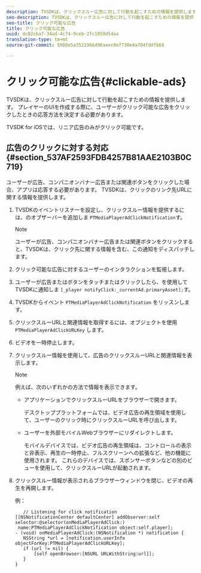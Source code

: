 ```yaml
---
description: TVSDKは、クリックスルー広告に対して行動を起こすための情報を提供します。 プレイヤーのUIを作成する際に、ユーザーがクリック可能な広告をクリックしたときの応答方法を決定する必要があります。
seo-description: TVSDKは、クリックスルー広告に対して行動を起こすための情報を提供します。 プレイヤーのUIを作成する際に、ユーザーがクリック可能な広告をクリックしたときの応答方法を決定する必要があります。
seo-title: クリック可能な広告
title: クリック可能な広告
uuid: dc02cba7-34ad-4c74-9ceb-2fc1050d54aa
translation-type: tm+mt
source-git-commit: 5908e5a3521966496aeec0ef730e4a704fddfb68

---
```



# クリック可能な広告{#clickable-ads}

TVSDKは、クリックスルー広告に対して行動を起こすための情報を提供します。 プレイヤーのUIを作成する際に、ユーザーがクリック可能な広告をクリックしたときの応答方法を決定する必要があります。

TVSDK for iOSでは、リニア広告のみがクリック可能です。

## 広告のクリックに対する対応 {#section_537AF2593FDB4257B81AAE2103B0C719}

ユーザーが広告、コンパニオンバナー広告または関連ボタンをクリックした場合、アプリは応答する必要があります。 TVSDKは、クリックのリンク先URLに関する情報を提供します。

1. TVSDKのイベントリスナーを設定し、クリックスルー情報を提供するには、のオブザーバーを追加しま `PTMediaPlayerAdClickNotification`す。

   >[!NOTE]
   >
   >ユーザーが広告、コンパニオンバナー広告または関連ボタンをクリックすると、TVSDKは、クリック先に関する情報を含む、この通知をディスパッチします。

1. クリック可能な広告に対するユーザーのインタラクションを監視します。
1. ユーザーが広告またはボタンをタッチまたはクリックしたら、を使用してTVSDKに通知しま `[_player notifyClick:_currentAd.primaryAsset];`す。
1. TVSDKからイベント `PTMediaPlayerAdClickNotification` をリッスンします。
1. クリックスルーURLと関連情報を取得するには、オブジェクトを使用 `PTMediaPlayerAdClickURLKey` します。
1. ビデオを一時停止します。
1. クリックスルー情報を使用して、広告のクリックスルーURLと関連情報を表示します。

   >[!NOTE]
   >
   >例えば、次のいずれかの方法で情報を表示できます。

   * アプリケーションでクリックスルーURLをブラウザーで開きます。

      デスクトッププラットフォームでは、ビデオ広告の再生領域を使用して、ユーザーのクリック時にクリックスルーURLを呼び出します。
   * ユーザーを外部モバイルWebブラウザーにリダイレクトします。

      モバイルデバイスでは、ビデオ広告の再生領域は、コントロールの表示と非表示、再生の一時停止、フルスクリーンへの拡張など、他の機能に使用されます。 これらのデバイスでは、スポンサーボタンなどの別のビューを使用して、クリックスルーURLが起動されます。

1. クリックスルー情報が表示されるブラウザーウィンドウを閉じ、ビデオの再生を再開します。

   例：

   ```
      // Listening for click notification  
   [[NSNotificationCenter defaultCenter] addObserver:self selector:@selector(onMediaPlayerAdClick:)  
    name:PTMediaPlayerAdClickNotification object:self.player]; 
   - (void) onMediaPlayerAdClick:(NSNotification *) notification { 
      NSString *url = [notification.userInfo objectForKey:PTMediaPlayerAdClickURLKey];  
      if (url != nil) { 
          [self openBrowser:[NSURL URLWithString:url]]; 
      } 
   } 
   ```

